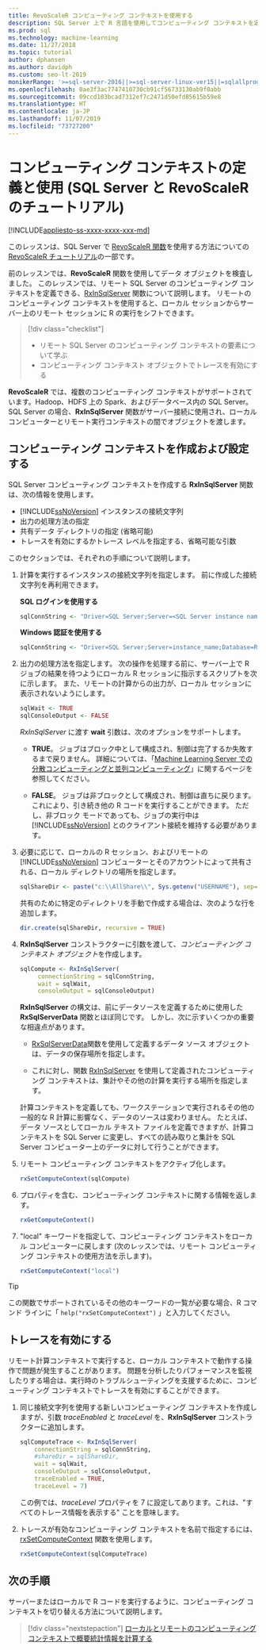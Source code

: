 ```yaml
---
title: RevoScaleR コンピューティング コンテキストを使用する
description: SQL Server 上で R 言語を使用してコンピューティング コンテキストを定義する方法に関するチュートリアルです。
ms.prod: sql
ms.technology: machine-learning
ms.date: 11/27/2018
ms.topic: tutorial
author: dphansen
ms.author: davidph
ms.custom: seo-lt-2019
monikerRange: '>=sql-server-2016||>=sql-server-linux-ver15||=sqlallproducts-allversions'
ms.openlocfilehash: 0ae3f3ac7747410730cb91cf56733130ab9f0abb
ms.sourcegitcommit: 09ccd103bcad7312ef7c2471d50efd85615b59e8
ms.translationtype: HT
ms.contentlocale: ja-JP
ms.lasthandoff: 11/07/2019
ms.locfileid: "73727200"
---
```

# <a name="define-and-use-compute-contexts-sql-server-and-revoscaler-tutorial"></a>コンピューティング コンテキストの定義と使用 (SQL Server と RevoScaleR のチュートリアル)
[!INCLUDE[appliesto-ss-xxxx-xxxx-xxx-md](../../includes/appliesto-ss-xxxx-xxxx-xxx-md.md)]

このレッスンは、SQL Server で [RevoScaleR 関数](https://docs.microsoft.com/machine-learning-server/r-reference/revoscaler/revoscaler)を使用する方法についての [RevoScaleR チュートリアル](deepdive-data-science-deep-dive-using-the-revoscaler-packages.md)の一部です。

前のレッスンでは、**RevoScaleR** 関数を使用してデータ オブジェクトを検査しました。 このレッスンでは、リモート SQL Server のコンピューティング コンテキストを定義できる、[RxInSqlServer](https://docs.microsoft.com/machine-learning-server/r-reference/revoscaler/rxinsqlserver) 関数について説明します。 リモートのコンピューティング コンテキストを使用すると、ローカル セッションからサーバー上のリモート セッションに R の実行をシフトできます。 

> [!div class="checklist"]
> * リモート SQL Server のコンピューティング コンテキストの要素について学ぶ
> * コンピューティング コンテキスト オブジェクトでトレースを有効にする

**RevoScaleR** では、複数のコンピューティング コンテキストがサポートされています。Hadoop、HDFS 上の Spark、およびデータベース内の SQL Server。 SQL Server の場合、**RxInSqlServer** 関数がサーバー接続に使用され、ローカル コンピューターとリモート実行コンテキストの間でオブジェクトを渡します。

## <a name="create-and-set-a-compute-context"></a>コンピューティング コンテキストを作成および設定する

SQL Server コンピューティング コンテキストを作成する **RxInSqlServer** 関数は、次の情報を使用します。

+ [!INCLUDE[ssNoVersion](../../includes/ssnoversion-md.md)] インスタンスの接続文字列
+ 出力の処理方法の指定
+ 共有データ ディレクトリの指定 (省略可能)
+ トレースを有効にするかトレース レベルを指定する、省略可能な引数

このセクションでは、それぞれの手順について説明します。

1. 計算を実行するインスタンスの接続文字列を指定します。 前に作成した接続文字列を再利用できます。

    **SQL ログインを使用する**

    ```R
    sqlConnString <- "Driver=SQL Server;Server=<SQL Server instance name>; Database=<database name>;Uid=<SQL user nme>;Pwd=<password>"
      ```

    **Windows 認証を使用する**

    ```R
    sqlConnString <- "Driver=SQL Server;Server=instance_name;Database=RevoDeepDive;Trusted_Connection=True"
    ```
    
2. 出力の処理方法を指定します。 次の操作を処理する前に、サーバー上で R ジョブの結果を待つようにローカル R セッションに指示するスクリプトを次に示します。 また、リモートの計算からの出力が、ローカル セッションに表示されないようにします。
  
    ```R
    sqlWait <- TRUE
    sqlConsoleOutput <- FALSE
    ```
  
    *RxInSqlServer* に渡す **wait** 引数は、次のオプションをサポートします。
  
    -   **TRUE**。 ジョブはブロック中として構成され、制御は完了するか失敗するまで戻りません。  詳細については、「[Machine Learning Server での分散コンピューティングと並列コンピューティング](https://docs.microsoft.com/machine-learning-server/r/how-to-revoscaler-distributed-computing)」に関するページを参照してください。
  
    -   **FALSE**。 ジョブは非ブロックとして構成され、制御は直ちに戻ります。これにより、引き続き他の R コードを実行することができます。 ただし、非ブロック モードであっても、ジョブの実行中は [!INCLUDE[ssNoVersion](../../includes/ssnoversion-md.md)] とのクライアント接続を維持する必要があります。

3. 必要に応じて、ローカルの R セッション、およびリモートの [!INCLUDE[ssNoVersion](../../includes/ssnoversion-md.md)] コンピューターとそのアカウントによって共有される、ローカル ディレクトリの場所を指定します。

    ```R
    sqlShareDir <- paste("c:\\AllShare\\", Sys.getenv("USERNAME"), sep="")
    ```
    
   共有のために特定のディレクトリを手動で作成する場合は、次のような行を追加します。

    ```R
    dir.create(sqlShareDir, recursive = TRUE)
    ```

4. **RxInSqlServer** コンストラクターに引数を渡して、*コンピューティング コンテキスト オブジェクト*を作成します。

    ```R
    sqlCompute <- RxInSqlServer(  
         connectionString = sqlConnString,
         wait = sqlWait,
         consoleOutput = sqlConsoleOutput)
    ```
    
    **RxInSqlServer** の構文は、前にデータソースを定義するために使用した **RxSqlServerData** 関数とほぼ同じです。 しかし、次に示すいくつかの重要な相違点があります。
      
    - [RxSqlServerData](https://docs.microsoft.com/machine-learning-server/r-reference/revoscaler/rxsqlserverdata)関数を使用して定義するデータ ソース オブジェクトは、データの保存場所を指定します。
    
    - これに対し、関数 [RxInSqlServer](https://docs.microsoft.com/machine-learning-server/r-reference/revoscaler/rxinsqlserver) を使用して定義されたコンピューティング コンテキストは、集計やその他の計算を実行する場所を指定します。
    
    計算コンテキストを定義しても、ワークステーションで実行されるその他の一般的な R 計算に影響なく、データのソースは変わりません。 たとえば、データ ソースとしてローカル テキスト ファイルを定義できますが、計算コンテキストを SQL Server に変更し、すべての読み取りと集計を SQL Server コンピューター上のデータに対して行うことができます。

5. リモート コンピューティング コンテキストをアクティブ化します。

    ```R
    rxSetComputeContext(sqlCompute)
    ```

6. プロパティを含む、コンピューティング コンテキストに関する情報を返します。

    ```R
    rxGetComputeContext()
    ```

7. "local" キーワードを指定して、コンピューティング コンテキストをローカル コンピューターに戻します (次のレッスンでは、リモート コンピューティング コンテキストの使用方法を示します)。

    ```R
    rxSetComputeContext("local")
    ```

> [!Tip]
> この関数でサポートされているその他のキーワードの一覧が必要な場合、R コマンド ラインに「 `help("rxSetComputeContext")` 」と入力してください。

## <a name="enable-tracing"></a>トレースを有効にする

リモート計算コンテキストで実行すると、ローカル コンテキストで動作する操作で問題が発生することがあります。 問題を分析したりパフォーマンスを監視したりする場合は、実行時のトラブルシューティングを支援するために、コンピューティング コンテキストでトレースを有効にすることができます。

1. 同じ接続文字列を使用する新しいコンピューティング コンテキストを作成しますが、引数 *traceEnabled* と *traceLevel* を、**RxInSqlServer** コンストラクターに追加します。

    ```R
    sqlComputeTrace <- RxInSqlServer(
        connectionString = sqlConnString,
        #shareDir = sqlShareDir,
        wait = sqlWait,
        consoleOutput = sqlConsoleOutput,
        traceEnabled = TRUE,
        traceLevel = 7)
    ```
  
   この例では、*traceLevel* プロパティを 7 に設定してあります。これは、"すべてのトレース情報を表示する" ことを意味します。

2. トレースが有効なコンピューティング コンテキストを名前で指定するには、[rxSetComputeContext](https://docs.microsoft.com/machine-learning-server/r-reference/revoscaler/rxsetcomputecontext) 関数を使用します。

    ```R
    rxSetComputeContext(sqlComputeTrace)
    ```

## <a name="next-steps"></a>次の手順

サーバーまたはローカルで R コードを実行するように、コンピューティング コンテキストを切り替える方法について説明します。

> [!div class="nextstepaction"]
> [ローカルとリモートのコンピューティング コンテキストで概要統計情報を計算する](../../advanced-analytics/tutorials/deepdive-create-and-run-r-scripts.md)